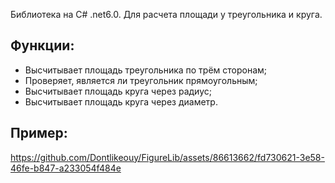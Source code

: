 

Библиотека на C# .net6.0. Для расчета площади у треугольника и круга. 

## Функции:
 - Высчитывает площадь треугольника по трём сторонам;
 - Проверяет, является ли треугольник прямоугольным;
 - Высчитывает площадь круга через радиус;
 - Высчитывает площадь круга через диаметр.

## Пример:


https://github.com/Dontlikeouy/FigureLib/assets/86613662/fd730621-3e58-46fe-b847-a233054f484e



